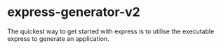 # express-generator-v2
The quickest way to get started with express is to utilise the executable express to generate an application.
